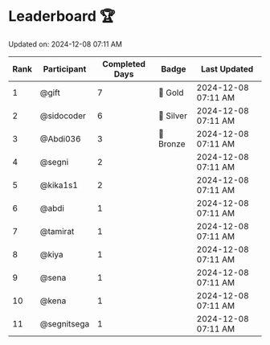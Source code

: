 # Leaderboard 🏆

Updated on: 2024-12-08 07:11 AM

| Rank | Participant       | Completed Days | Badge      | Last Updated         |
|------|-------------------|----------------|------------|----------------------|
| 1    | @gift             | 7              | 🏅 Gold     | 2024-12-08 07:11 AM |
| 2    | @sidocoder        | 6              | 🥈 Silver   | 2024-12-08 07:11 AM |
| 3    | @Abdi036          | 3              | 🥉 Bronze   | 2024-12-08 07:11 AM |
| 4    | @segni            | 2              |            | 2024-12-08 07:11 AM |
| 5    | @kika1s1          | 2              |            | 2024-12-08 07:11 AM |
| 6    | @abdi             | 1              |            | 2024-12-08 07:11 AM |
| 7    | @tamirat          | 1              |            | 2024-12-08 07:11 AM |
| 8    | @kiya             | 1              |            | 2024-12-08 07:11 AM |
| 9    | @sena             | 1              |            | 2024-12-08 07:11 AM |
| 10   | @kena             | 1              |            | 2024-12-08 07:11 AM |
| 11   | @segnitsega       | 1              |            | 2024-12-08 07:11 AM |
